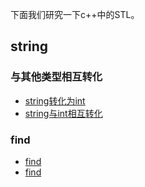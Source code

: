 ﻿下面我们研究一下c++中的STL。

## string

### 与其他类型相互转化

- [string转化为int](https://zhidao.baidu.com/question/351288504.html)
- [string与int相互转化](http://blog.csdn.net/chavo0/article/details/51038397)

### find

- [find](http://blog.csdn.net/qilihechuncai/article/details/6076348)
- [find](http://www.cnblogs.com/zpcdbky/p/4471454.html)